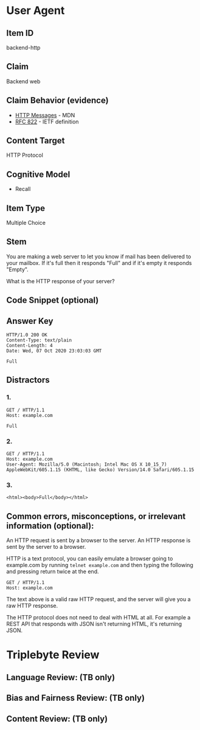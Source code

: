 # User Agent

## Item ID
backend-http

## Claim
Backend web

## Claim Behavior (evidence)
- [HTTP Messages](https://developer.mozilla.org/en-US/docs/Web/HTTP/Messages) - MDN
- [RFC 822](https://tools.ietf.org/html/rfc822) - IETF definition

## Content Target
HTTP Protocol

## Cognitive Model
* Recall

## Item Type
Multiple Choice

## Stem

You are making a web server to let you know if mail has been delivered to your mailbox.
If it's full then it responds "Full" and if it's empty it responds "Empty".

What is the HTTP response of your server?


## Code Snippet (optional)


## Answer Key
```
HTTP/1.0 200 OK
Content-Type: text/plain
Content-Length: 4
Date: Wed, 07 Oct 2020 23:03:03 GMT

Full
```

## Distractors

### 1.
```
GET / HTTP/1.1
Host: example.com

Full
```

### 2.
```
GET / HTTP/1.1
Host: example.com
User-Agent: Mozilla/5.0 (Macintosh; Intel Mac OS X 10_15_7) AppleWebKit/605.1.15 (KHTML, like Gecko) Version/14.0 Safari/605.1.15
```

### 3.
```
<html><body>Full</body></html>
```


## Common errors, misconceptions, or irrelevant information (optional):

An HTTP request is sent by a browser to the server.  An HTTP response is sent by the server to a browser.

HTTP is a text protocol, you can easily emulate a browser going to example.com by running `telnet example.com` and then typing the following and pressing return twice at the end.
```
GET / HTTP/1.1
Host: example.com

```
The text above is a valid raw HTTP request, and the server will give you a raw HTTP response.

The HTTP protocol does not need to deal with HTML at all.  For example a REST API that responds with JSON isn't returning HTML, it's returning JSON.


# Triplebyte Review


## Language Review: (TB only)


## Bias and Fairness Review: (TB only)


## Content Review: (TB only)

